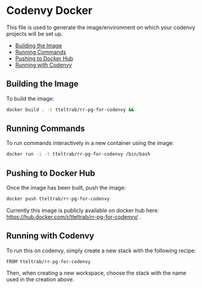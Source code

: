 # Codenvy Docker

This file is used to generate the image/environment on which your codenvy projects will be set up.

- [Building the Image](#building-the-image)
- [Running Commands](#running-commands)
- [Pushing to Docker Hub](#pushing-to-docker-hub)
- [Running with Codenvy](#running-with-codenvy)

## Building the Image

To build the image:

```sh
docker build . -t tteltrab/rr-pg-for-codenvy &&
```

## Running Commands

To run commands interactively in a new container using the image:

```sh
docker run -i -t tteltrab/rr-pg-for-codenvy /bin/bash
```

## Pushing to Docker Hub

Once the image has been built, push the image:

```sh
docker push tteltrab/rr-pg-for-codenvy
```

Currently this image is publicly available on docker hub here: <https://hub.docker.com/r/tteltrab/rr-pg-for-codenvy/> .

## Running with Codenvy

To run this on codenvy, simply create a new stack with the following recipe:

```docker
FROM tteltrab/rr-pg-for-codenvy
```

Then, when creating a new workspace, choose the stack with the name used in the creation above.

